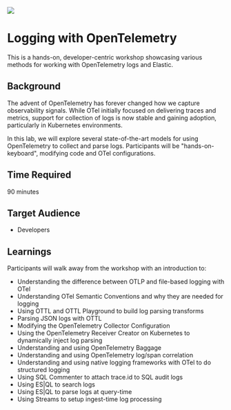 ![](./header.png)

# Logging with OpenTelemetry

This is a hands-on, developer-centric workshop showcasing various methods for working with OpenTelemetry logs and Elastic. 

## Background

The advent of OpenTelemetry has forever changed how we capture observability signals. While OTel initially focused on delivering traces and metrics, support for collection of logs is now stable and gaining adoption, particularly in Kubernetes environments.

In this lab, we will explore several state-of-the-art models for using OpenTelemetry to collect and parse logs. Participants will be "hands-on-keyboard", modifying code and OTel configurations.

## Time Required

90 minutes

## Target Audience

* Developers

## Learnings

Participants will walk away from the workshop with an introduction to:

* Understanding the difference between OTLP and file-based logging with OTel
* Understanding OTel Semantic Conventions and why they are needed for logging
* Using OTTL and OTTL Playground to build log parsing transforms
* Parsing JSON logs with OTTL
* Modifying the OpenTelemetry Collector Configuration
* Using the OpenTelemetry Receiver Creator on Kubernetes to dynamically inject log parsing
* Understanding and using OpenTelemetry Baggage
* Understanding and using OpenTelemetry log/span correlation
* Understanding and using native logging frameworks with OTel to do structured logging
* Using SQL Commenter to attach trace.id to SQL audit logs
* Using ES|QL to search logs
* Using ES|QL to parse logs at query-time
* Using Streams to setup ingest-time log processing
